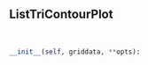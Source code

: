 ## <a id=McUtils.Plots.Plots.ListTriContourPlot>ListTriContourPlot</a>


<a id=McUtils.Plots.Plots.ListTriContourPlot.__init__>&nbsp;</a>
```python
__init__(self, griddata, **opts): 
```

